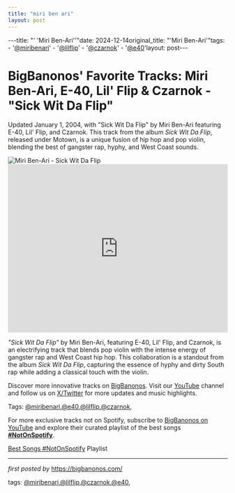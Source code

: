 ```yaml
---
title: "miri ben ari"
layout: post
---
```

---title: "' 'Miri Ben-Ari''"date: 2024-12-14original_title: "'Miri Ben-Ari'"tags:  - '[@miribenari](/tags/miribenari/)'  - '[@lilflip](/tags/lilflip/)'  - '[@czarnok](/tags/czarnok/)'  - '[@e40](/tags/e40/)'layout: post---<!-- Post Title --><h1 >BigBanonos' Favorite Tracks: Miri Ben-Ari, E-40, Lil' Flip & Czarnok - "Sick Wit Da Flip"</h1> <!-- Introductory Text --><p >Updated January 1, 2004, with "Sick Wit Da Flip" by Miri Ben-Ari featuring E-40, Lil' Flip, and Czarnok. This track from the album <em>Sick Wit Da Flip</em>, released under Motown, is a unique fusion of hip hop and pop violin, blending the best of gangster rap, hyphy, and West Coast sounds.</p> <!-- Featured Image --><div > <img src="https://upload.wikimedia.org/wikipedia/commons/6/63/Miri_Ben-Ari_with_Violin_47b.jpeg" alt="Miri Ben-Ari - Sick Wit Da Flip" /></div> <!-- YouTube Video Embed --><div > <iframe width="100%" height="385" src="https://www.youtube.com/embed/prt6qbbE3oY" title="Sick Wit Da Flip Feat. Lil' Flip, E-40 & Czar-nok" frameborder="0" allow="accelerometer; autoplay; clipboard-write; encrypted-media; gyroscope; picture-in-picture; web-share" referrerpolicy="strict-origin-when-cross-origin" allowfullscreen></iframe></div> <!-- Song Information --><div > <p><em>"Sick Wit Da Flip"</em> by Miri Ben-Ari, featuring E-40, Lil' Flip, and Czarnok, is an electrifying track that blends pop violin with the intense energy of gangster rap and West Coast hip hop. This collaboration is a standout from the album <em>Sick Wit Da Flip</em>, capturing the essence of hyphy and dirty South rap while adding a classical touch with the violin.</p></div> <!-- Footer Links --><div > <p>Discover more innovative tracks on <a href="https://bigbanonos.com/" target="_blank">BigBanonos</a>. Visit our <a href="https://www.youtube.com/[@BigBanonos](/tags/BigBanonos/)" target="_blank">YouTube</a> channel and follow us on <a href="https://x.com/bigbanonos" target="_blank">X/Twitter</a> for more updates and music highlights.</p></div> <!-- Tags --><p >Tags: [@miribenari](/tags/miribenari/),[@e40](/tags/e40/),[@lilflip](/tags/lilflip/),[@czarnok](/tags/czarnok/),</p><!--Subscribe and Playlist Links--><div>    <p>For more exclusive tracks not on Spotify, subscribe to <a href="https://www.youtube.com/[@BigBanonos](/tags/BigBanonos/)" target="_blank">BigBanonos on YouTube</a> and explore their curated playlist of the best songs <strong>[#NotOnSpotify](/tags/NotOnSpotify/)</strong>.</p>    <p><a href="https://www.youtube.com/playlist?list=PLtuNtuTatqI0kFahUCbtbfenC_ET5O_tr" target="_blank">Best Songs [#NotOnSpotify](/tags/NotOnSpotify/) Playlist<br /></a></p></div><hr /><p><em>first posted by</em> <a href="https://bigbanonos.com/" rel="noopener" target="_new">https://bigbanonos.com/</a></p><p>tags: [@miribenari](/tags/miribenari/),[@lilflip](/tags/lilflip/),[@czarnok](/tags/czarnok/),[@e40](/tags/e40/),</p>